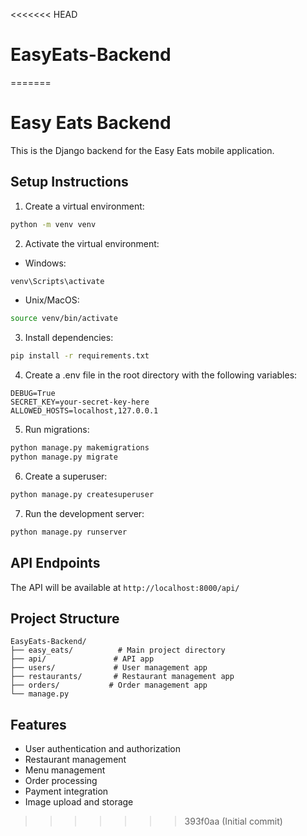 <<<<<<< HEAD
# EasyEats-Backend
=======
# Easy Eats Backend

This is the Django backend for the Easy Eats mobile application.

## Setup Instructions

1. Create a virtual environment:
```bash
python -m venv venv
```

2. Activate the virtual environment:
- Windows:
```bash
venv\Scripts\activate
```
- Unix/MacOS:
```bash
source venv/bin/activate
```

3. Install dependencies:
```bash
pip install -r requirements.txt
```

4. Create a .env file in the root directory with the following variables:
```
DEBUG=True
SECRET_KEY=your-secret-key-here
ALLOWED_HOSTS=localhost,127.0.0.1
```

5. Run migrations:
```bash
python manage.py makemigrations
python manage.py migrate
```

6. Create a superuser:
```bash
python manage.py createsuperuser
```

7. Run the development server:
```bash
python manage.py runserver
```

## API Endpoints

The API will be available at `http://localhost:8000/api/`

## Project Structure

```
EasyEats-Backend/
├── easy_eats/          # Main project directory
├── api/               # API app
├── users/             # User management app
├── restaurants/       # Restaurant management app
├── orders/           # Order management app
└── manage.py
```

## Features

- User authentication and authorization
- Restaurant management
- Menu management
- Order processing
- Payment integration
- Image upload and storage 
>>>>>>> 393f0aa (Initial commit)

